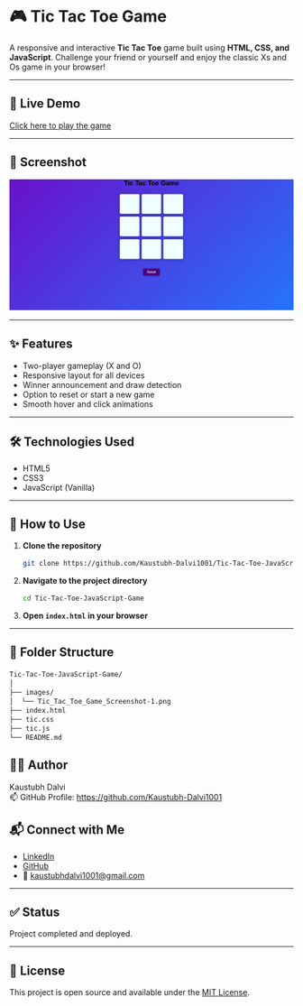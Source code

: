 # 🎮 Tic Tac Toe Game

A responsive and interactive **Tic Tac Toe** game built using **HTML, CSS, and JavaScript**. Challenge your friend or yourself and enjoy the classic Xs and Os game in your browser!

---

## 🔗 Live Demo

[Click here to play the game](https://kaustubh-dalvi1001.github.io/Tic-Tac-Toe-Game/)

---

## 📸 Screenshot

![Game Screenshot](images/Tic_Tac_Toe_Game_Screenshot-1.png)

---

## ✨ Features

- Two-player gameplay (X and O)
- Responsive layout for all devices
- Winner announcement and draw detection
- Option to reset or start a new game
- Smooth hover and click animations

---

## 🛠️ Technologies Used

- HTML5
- CSS3
- JavaScript (Vanilla)

---

## 🚀 How to Use

1. **Clone the repository**  
   ```bash
   git clone https://github.com/Kaustubh-Dalvi1001/Tic-Tac-Toe-JavaScript-Game.git
   ```

2. **Navigate to the project directory**  
   ```bash
   cd Tic-Tac-Toe-JavaScript-Game
   ```

3. **Open `index.html` in your browser**

---

## 📁 Folder Structure

```
Tic-Tac-Toe-JavaScript-Game/
│
├── images/
│  └── Tic_Tac_Toe_Game_Screenshot-1.png
├── index.html
├── tic.css
├── tic.js
└── README.md
```
## 👨‍💻 Author

Kaustubh Dalvi  
📫 GitHub Profile: https://github.com/Kaustubh-Dalvi1001

## 📬 Connect with Me

- [LinkedIn](https://www.linkedin.com/in/kaustubh-dalvi-0431662a8)  
- [GitHub](https://github.com/Kaustubh-Dalvi1001)  
- 📧 kaustubhdalvi1001@gmail.com

---

## ✅ Status

Project completed and deployed.

---

## 📝 License

This project is open source and available under the [MIT License](https://opensource.org/licenses/MIT).